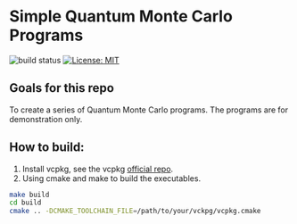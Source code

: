 # Simple Quantum Monte Carlo Programs
![build status](https://travis-ci.com/zxjzxj9/SimpleQMC.svg?branch=master)
[![License: MIT](https://img.shields.io/badge/License-MIT-yellow.svg)](https://opensource.org/licenses/MIT)

## Goals for this repo
To create a series of Quantum Monte Carlo programs. The programs are for demonstration only.

## How to build:
1. Install vcpkg, see the vcpkg [official repo](https://github.com/microsoft/vcpkg).
2. Using cmake and make to build the executables.
```bash
make build
cd build
cmake .. -DCMAKE_TOOLCHAIN_FILE=/path/to/your/vckpg/vcpkg.cmake
```